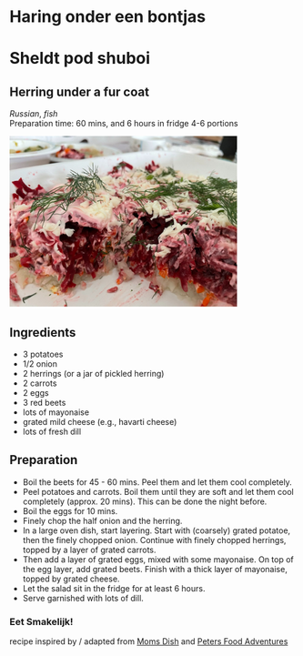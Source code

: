 # Haring onder een bontjas  
# Sheldt pod shuboi  
## Herring under a fur coat  
_Russian_, _fish_  
Preparation time: 60 mins, and 6 hours in fridge
4-6 portions

<img src="images/Herring_under_fur_coat.jpg" alt="drawing" width="400"/>  

## Ingredients
* 3 potatoes
* 1/2 onion
* 2 herrings (or a jar of pickled herring)
* 2 carrots
* 2 eggs 
* 3 red beets 
* lots of mayonaise 
* grated mild cheese (e.g., havarti cheese)
* lots of fresh dill

## Preparation
* Boil the beets for 45 - 60 mins. Peel them and let them cool completely.
* Peel potatoes and carrots. Boil them until they are soft and let them cool completely (approx. 20 mins). This can be done the night before. 
* Boil the eggs for 10 mins. 
* Finely chop the half onion and the herring. 
* In a large oven dish, start layering. Start with (coarsely) grated potatoe, then the finely chopped onion. Continue with finely chopped herrings, topped by a layer of grated carrots.
* Then add a layer of grated eggs, mixed with some mayonaise. On top of the egg layer, add grated beets. Finish with a thick layer of mayonaise, topped by grated cheese. 
* Let the salad sit in the fridge for at least 6 hours. 
* Serve garnished with lots of dill. 

### Eet Smakelijk!

recipe inspired by / adapted from [Moms Dish](https://momsdish.com/recipe/132/shuba-fur-coat-salad) and [Peters Food Adventures](https://petersfoodadventures.com/2016/12/29/shuba-salad-herring-under-a-fur-coat/)

